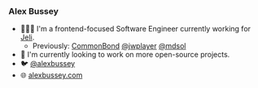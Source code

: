 ### Alex Bussey

- 👨🏼‍💻 I'm a frontend-focused Software Engineer currently working for [Jeli](https://github.com/Jeli-inc).
  - Previously: [CommonBond](https://commonbond.co) [@jwplayer](https://github.com/jwplayer) [@mdsol](https://github.com/mdsol)
- 👐 I'm currently looking to work on more open-source projects.
- 🐦 [@alexbussey](https://twitter.com/alexbussey)
- 🌐 [alexbussey.com](https://alexbussey.com)
